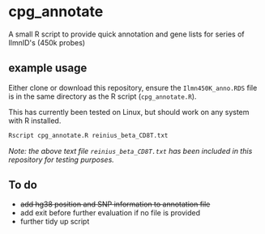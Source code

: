 # cpg_annotate
A small R script to provide quick annotation and gene lists for series of IlmnID's (450k probes)

## example usage

Either clone or download this repository, ensure the `Ilmn450K_anno.RDS` file is in the same directory as the R script (`cpg_annotate.R`).

This has currently been tested on Linux, but should work on any system with R installed.

```R
Rscript cpg_annotate.R reinius_beta_CD8T.txt
```

*Note: the above text file `reinius_beta_CD8T.txt` has been included in this repository for testing purposes.*

## To do

  - ~~add hg38 position and SNP information to annotation file~~
  - add exit before further evaluation if no file is provided
  - further tidy up script
